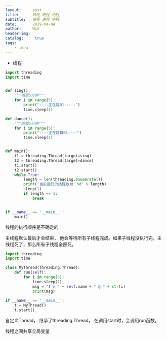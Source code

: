```yaml
---
layout:     post
title:      线程 进程 协程
subtitle:   线程 进程 协程
date:       2019-04-04
author:     WLX
header-img:  
catalog: 	 true
tags:
    - idea
---
```


 - 线程

```python
import threading
import time


def sing():
    """唱歌5分钟"""
    for i in range(5):
        print("----正在唱01-----")
        time.sleep(1)

def dance():
    """跳舞5分钟"""
    for i in range(5):
        print("----正在跳舞01----")
        time.sleep(1)


def main():
    t1 = threading.Thread(target=sing)
    t2 = threading.Thread(target=dance)
    t1.start()
    t2.start()
    while True:
        length = len(threading.enumerate())
        print('当前运行的线程数为：%d' % length)
        sleep(1)
        if length == 1:
            break


if __name__ == '__main__':
    main()
```

 线程的执行顺序是不确定的
 
 主线程默认最后才会结束， 他会等待所有子线程完成。如果子线程没执行完，主线程死了，那么所有子线程全部死。


```python
import threading
import time

class MyThread(threading.Thread):
    def run(self):
        for i in range(3):
            time.sleep(1)
            msg = "I'm " + self.name + " @ " + str(i)
            print(msg)
            
if __name__ == '__main__':
    t = MyThread()
    t.start()
```

自定义Thread， 继承了threading.Thread， 在调用start时，会调用run函数。

线程之间共享全局变量 